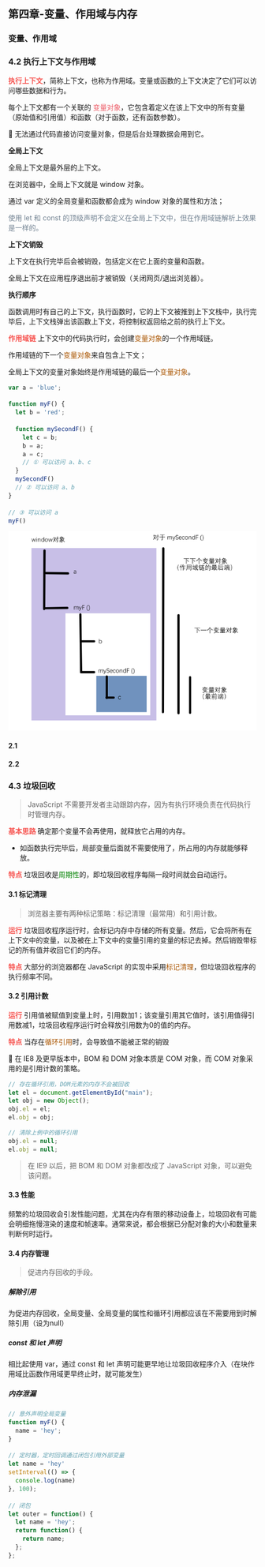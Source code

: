 ## 第四章-变量、作用域与内存



### 变量、作用域



### 4.2 执行上下文与作用域



<span style="color: #f7534f;font-weight:600">执行上下文</span>，简称上下文，也称为作用域。变量或函数的上下文决定了它们可以访问哪些数据和行为。

每个上下文都有一个关联的 <span style="color: #ed5a65">变量对象</span>，它包含着定义在该上下文中的所有变量（原始值和引用值）和函数（对于函数，还有函数参数）。

:whale: 无法通过代码直接访问变量对象，但是后台处理数据会用到它。

**全局上下文**

全局上下文是最外层的上下文。

在浏览器中，全局上下文就是 window 对象。

通过 var 定义的全局变量和函数都会成为 window 对象的属性和方法；

<span style="color: slategray">使用 let 和 const 的顶级声明不会定义在全局上下文中，但在作用域链解析上效果是一样的。</span>

**上下文销毁**

上下文在执行完毕后会被销毁，包括定义在它上面的变量和函数。

全局上下文在应用程序退出前才被销毁（关闭网页/退出浏览器）。

**执行顺序**

函数调用时有自己的上下文，执行函数时，它的上下文被推到上下文栈中，执行完毕后，上下文栈弹出该函数上下文，将控制权返回给之前的执行上下文。



<span style="color: #f7534f;font-weight:600">作用域链</span> 上下文中的代码执行时，会创建<span style="color: #a50">变量对象</span>的一个作用域链。

作用域链的下一个<span style="color: #a50">变量对象</span>来自包含上下文；

全局上下文的变量对象始终是作用域链的最后一个<span style="color: #a50">变量对象</span>。



```javascript
var a = 'blue';

function myF() {
  let b = 'red';
  
  function mySecondF() {
    let c = b;
    b = a;
    a = c;
    // ① 可以访问 a、b、c
  }
  mySecondF()
  // ② 可以访问 a、b
}

// ③ 可以访问 a
myF()
```

![image-20220522152826831](.\img\作用域链.jpg)

#### 2.1

#### 2.2



### 4.3 垃圾回收

>  JavaScript 不需要开发者主动跟踪内存，因为有执行环境负责在代码执行时管理内存。

<span style="color: #f7534f;font-weight:600">基本思路 </span>确定那个变量不会再使用，就释放它占用的内存。

- 如函数执行完毕后，局部变量后面就不需要使用了，所占用的内存就能够释放。

<span style="color: #f7534f;font-weight:600">特点</span> 垃圾回收是<span style="color: green">周期性</span>的，即垃圾回收程序每隔一段时间就会自动运行。



#### 3.1 标记清理

> 浏览器主要有两种标记策略：标记清理（最常用）和引用计数。

<span style="color: #f7534f;font-weight:600">运行</span> 垃圾回收程序运行时，会标记内存中存储的所有变量。然后，它会将所有在上下文中的变量，以及被在上下文中的变量引用的变量的标记去掉。然后销毁带标记的所有值并收回它们的内存。

<span style="color: #f7534f;font-weight:600">特点</span>  大部分的浏览器都在 JavaScript 的实现中采用<span style="color: #a50">标记清理</span>，但垃圾回收程序的执行频率不同。



#### 3.2 引用计数

<span style="color: #f7534f;font-weight:600">运行</span> 引用值被赋值到变量上时，引用数加1；该变量引用其它值时，该引用值得引用数减1，垃圾回收程序运行时会释放引用数为0的值的内存。

<span style="color: #f7534f;font-weight:600">特点</span>  当存在<span style="color: #a50">循环引用</span>时，会导致值不能被正常的销毁



:whale: 在 IE8 及更早版本中，BOM 和 DOM 对象本质是 COM 对象，而 COM 对象采用的是引用计数的策略。

```javascript
// 存在循环引用，DOM元素的内存不会被回收
let el = document.getElementById("main");
let obj = new Object();
obj.el = el;
el.obj = obj;
```

```javascript
// 清除上例中的循环引用
obj.el = null;
el.obj = null;
```

> 在 IE9 以后，把 BOM 和 DOM 对象都改成了 JavaScript 对象，可以避免该问题。



#### 3.3 性能

频繁的垃圾回收会引发性能问题，尤其在内存有限的移动设备上，垃圾回收有可能会明细拖慢渲染的速度和帧速率。通常来说，都会根据已分配对象的大小和数量来判断何时运行。



#### 3.4 内存管理

> 促进内存回收的手段。

##### 解除引用

为促进内存回收，全局变量、全局变量的属性和循环引用都应该在不需要用到时解除引用（设为null）



##### const 和 let 声明

相比起使用 var，通过 const 和 let 声明可能更早地让垃圾回收程序介入（在块作用域比函数作用域更早终止时，就可能发生）



##### 内存泄漏

```javascript
// 意外声明全局变量
function myF() {
  name = 'hey';
}

// 定时器，定时回调通过闭包引用外部变量
let name = 'hey'
setInterval(() => {
  console.log(name)
}, 100);

// 闭包
let outer = function() {
  let name = 'hey';
  return function() {
    return name;
  };
};
```



